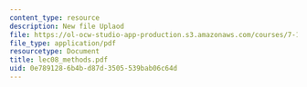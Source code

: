 ```yaml
---
content_type: resource
description: New file Uplaod
file: https://ol-ocw-studio-app-production.s3.amazonaws.com/courses/7-16-experimental-molecular-biology-biotechnology-ii-spring-2005/0e7891286b4bd87d3505539bab06c64d_lec08_methods.pdf
file_type: application/pdf
resourcetype: Document
title: lec08_methods.pdf
uid: 0e789128-6b4b-d87d-3505-539bab06c64d
---
```

